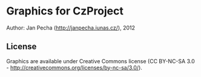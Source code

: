 Graphics for CzProject
======================

Author: Jan Pecha (http://janpecha.iunas.cz/), 2012

License
-------
Graphics are available under Creative Commons license (CC BY-NC-SA 3.0 - http://creativecommons.org/licenses/by-nc-sa/3.0/).

